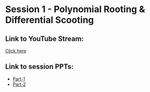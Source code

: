 # Session 1 - Polynomial Rooting & Differential Scooting

## Link to YouTube Stream:
[Click here](https://www.youtube.com/live/PtPv5CSWL3o?feature=shared)
## Link to session PPTs:
- [Part-1](https://www.canva.com/design/DAGIBVZRJZI/ZSZQiIDY8rllgAg-KZMBmg/view?utm_content=DAGIBVZRJZI&utm_campaign=designshare&utm_medium=link&utm_source=editor)
- [Part-2](https://www.canva.com/design/DAGHDdLiy1c/10Oet8IcLBNzBWeGztifAw/edit)
